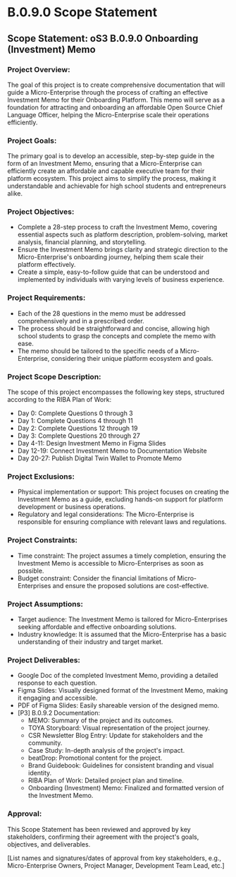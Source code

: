 # B.0.9.0 Scope Statement

## Scope Statement: oS3 B.0.9.0 Onboarding (Investment) Memo&#x20;

### Project Overview:&#x20;

The goal of this project is to create comprehensive documentation that will guide a Micro-Enterprise through the process of crafting an effective Investment Memo for their Onboarding Platform. This memo will serve as a foundation for attracting and onboarding an affordable Open Source Chief Language Officer, helping the Micro-Enterprise scale their operations efficiently.&#x20;

### Project Goals:&#x20;

The primary goal is to develop an accessible, step-by-step guide in the form of an Investment Memo, ensuring that a Micro-Enterprise can efficiently create an affordable and capable executive team for their platform ecosystem. This project aims to simplify the process, making it understandable and achievable for high school students and entrepreneurs alike.&#x20;

### Project Objectives:&#x20;

* Complete a 28-step process to craft the Investment Memo, covering essential aspects such as platform description, problem-solving, market analysis, financial planning, and storytelling.&#x20;
* Ensure the Investment Memo brings clarity and strategic direction to the Micro-Enterprise's onboarding journey, helping them scale their platform effectively.&#x20;
* Create a simple, easy-to-follow guide that can be understood and implemented by individuals with varying levels of business experience.&#x20;

### Project Requirements:&#x20;

* Each of the 28 questions in the memo must be addressed comprehensively and in a prescribed order.&#x20;
* The process should be straightforward and concise, allowing high school students to grasp the concepts and complete the memo with ease.&#x20;
* The memo should be tailored to the specific needs of a Micro-Enterprise, considering their unique platform ecosystem and goals.&#x20;

### Project Scope Description:&#x20;

The scope of this project encompasses the following key steps, structured according to the RIBA Plan of Work:&#x20;

* Day 0: Complete Questions 0 through 3
* Day 1: Complete Questions 4 through 11
* Day 2: Complete Questions 12 through 19
* Day 3: Complete Questions 20 through 27
* Day 4-11: Design Investment Memo in Figma Slides
* Day 12-19: Connect Investment Memo to Documentation Website
* Day 20-27: Publish Digital Twin Wallet to Promote Memo

### Project Exclusions:&#x20;

* Physical implementation or support: This project focuses on creating the Investment Memo as a guide, excluding hands-on support for platform development or business operations.&#x20;
* Regulatory and legal considerations: The Micro-Enterprise is responsible for ensuring compliance with relevant laws and regulations.&#x20;

### Project Constraints:&#x20;

* Time constraint: The project assumes a timely completion, ensuring the Investment Memo is accessible to Micro-Enterprises as soon as possible.&#x20;
* Budget constraint: Consider the financial limitations of Micro-Enterprises and ensure the proposed solutions are cost-effective.

### Project Assumptions:&#x20;

* Target audience: The Investment Memo is tailored for Micro-Enterprises seeking affordable and effective onboarding solutions.&#x20;
* Industry knowledge: It is assumed that the Micro-Enterprise has a basic understanding of their industry and target market.&#x20;

### Project Deliverables:&#x20;

* Google Doc of the completed Investment Memo, providing a detailed response to each question.&#x20;
* Figma Slides: Visually designed format of the Investment Memo, making it engaging and accessible.&#x20;
* PDF of Figma Slides: Easily shareable version of the designed memo.&#x20;
* \[P3] B.0.9.2 Documentation:&#x20;
  * MEMO: Summary of the project and its outcomes.&#x20;
  * TOYA Storyboard: Visual representation of the project journey.&#x20;
  * CSR Newsletter Blog Entry: Update for stakeholders and the community.&#x20;
  * Case Study: In-depth analysis of the project's impact.&#x20;
  * beatDrop: Promotional content for the project.&#x20;
  * Brand Guidebook: Guidelines for consistent branding and visual identity.&#x20;
  * RIBA Plan of Work: Detailed project plan and timeline.&#x20;
  * Onboarding (Investment) Memo: Finalized and formatted version of the Investment Memo.&#x20;

### Approval:&#x20;

This Scope Statement has been reviewed and approved by key stakeholders, confirming their agreement with the project's goals, objectives, and deliverables.&#x20;

\[List names and signatures/dates of approval from key stakeholders, e.g., Micro-Enterprise Owners, Project Manager, Development Team Lead, etc.]&#x20;
